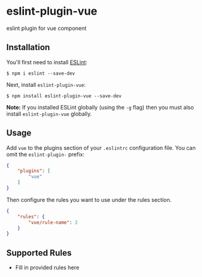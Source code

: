 # eslint-plugin-vue

eslint plugin for vue component

## Installation

You'll first need to install [ESLint](http://eslint.org):

```
$ npm i eslint --save-dev
```

Next, install `eslint-plugin-vue`:

```
$ npm install eslint-plugin-vue --save-dev
```

**Note:** If you installed ESLint globally (using the `-g` flag) then you must also install `eslint-plugin-vue` globally.

## Usage

Add `vue` to the plugins section of your `.eslintrc` configuration file. You can omit the `eslint-plugin-` prefix:

```json
{
    "plugins": [
        "vue"
    ]
}
```


Then configure the rules you want to use under the rules section.

```json
{
    "rules": {
        "vue/rule-name": 2
    }
}
```

## Supported Rules

* Fill in provided rules here





